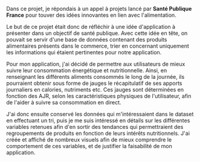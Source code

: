 Dans ce projet, je répondais à un appel à projets lancé par **Santé Publique France** pour touver des idées innovantes en lien avec l'alimentation.

Le but de ce projet était donc de réfléchir à une idée d'application à présenter dans un objectif de santé publique. Avec cette idée en tête, on pouvait se servir d'une base de données contenant des produits 
alimentaires présents dans le commerce, trier en concernant uniquement les informations qui étaient pertinentes pour notre application. 

Pour mon application, j'ai décidé de permettre aux utilisateurs de mieux suivre leur consommation énergétique et nutritionnelle. Ainsi, en renseignant les différents aliments consommés le long de la journée,
ils pourraient obtenir sous forme de jauges le récapitulatif de ses apports journaliers en calories, nutriments etc. Ces jauges sont déterminées en fonction des AJR, selon les caractéristiques physiques de l'utilisateur,
afin de l'aider à suivre sa consommation en direct.

J'ai donc ensuite conservé les données qui m'intéressaient dans le dataset en effectuant un tri, puis je me suis intéressé en détails sur les différentes variables retenues afin d'en sortir des tendances qui 
permettraient des regroupements de produits en fonction de leurs intérêts nutritionnels. J'ai créée et affiché de nombreux visuels afin de mieux comprendre le comportement de ces variables, et de justifier la 
faisabilité de mon application.
